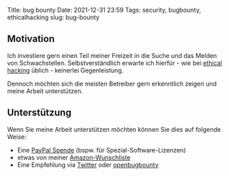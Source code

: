 Title: bug bounty
Date: 2021-12-31 23:59
Tags: security, bugbounty, ethicalhacking
slug: bug-bounty

## Motivation

Ich investiere gern einen Teil meiner Freizeit in die Suche und das Melden von Schwachstellen. Selbstverständlich erwarte ich hierfür - wie bei [ethical hacking](https://www.ionos.de/digitalguide/server/sicherheit/was-ist-ethical-hacking/) üblich - keinerlei Gegenleistung.

Dennoch möchten sich die meisten Betreiber gern erkenntlich zeigen und meine Arbeit unterstützen.

## Unterstützung 

Wenn Sie meine Arbeit unterstützen möchten können Sie dies auf folgende Weise:

* Eine [PayPal Spende](https://paypal.me/KarBerlin) (bspw. für Spezial-Software-Lizenzen)
* etwas von meiner [Amazon-Wunschliste](https://www.amazon.de/hz/wishlist/ls/16BKUO7S8QAYB)
* Eine Empfehlung via [Twitter](https://twitter.com/obugbounty) oder [openbugbounty](https://www.openbugbounty.org/researchers/KarstenBerlin/?#tabs-2)